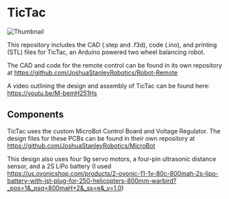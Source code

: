 # TicTac
![Thumbnail](https://github.com/user-attachments/assets/9a73bd1d-8deb-4730-8e87-a1396c60aeae)

This repository includes the CAD (.step and .f3d), code (.ino), and printing (STL) files for TicTac, an Arduino powered two wheel balancing robot.

The CAD and code for the remote control can be found in its own repository at https://github.com/JoshuaStanleyRobotics/Robot-Remote

A video outlining the design and assembly of TicTac can be found here: https://youtu.be/M-bemH251Hs

## Components
TicTac uses the custom MicroBot Control Board and Voltage Regulator. The design files for these PCBs can be found in their own repository at https://github.com/JoshuaStanleyRobotics/MicroBot

This design also uses four 9g servo motors, a four-pin ultrasonic distance sensor, and a 2S LiPo battery (I used https://us.ovonicshop.com/products/2-ovonic-11-1v-80c-800mah-2s-lipo-battery-with-jst-plug-for-250-helicopters-800mm-warbird?_pos=1&_psq=800maH+2&_ss=e&_v=1.0)
